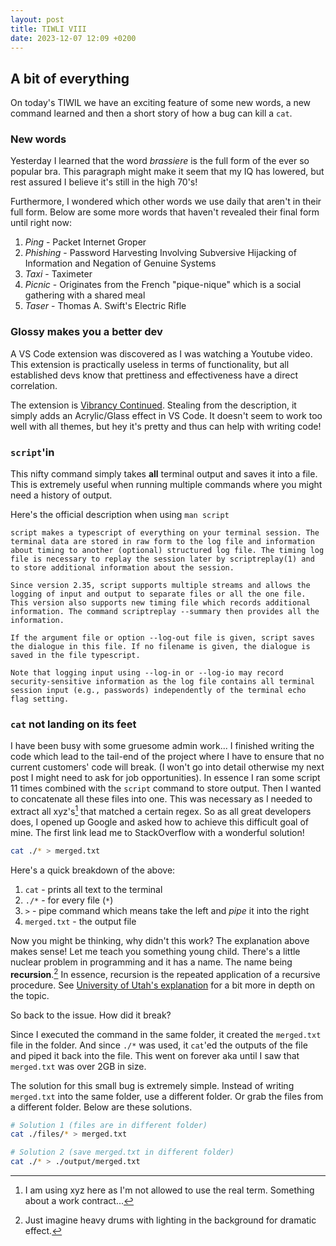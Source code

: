 ```yaml
---
layout: post
title: TIWLI VIII
date: 2023-12-07 12:09 +0200
---
```


## A bit of everything
On today's TIWIL we have an exciting feature of some new words, a new command learned and then a short story of how a bug can kill a `cat`.

### New words
Yesterday I learned that the word _brassiere_ is the full form of the ever so popular bra. This paragraph might make it seem that my IQ has lowered, but rest assured I believe it's still in the high 70's!

Furthermore, I wondered which other words we use daily that aren't in their full form. Below are some more words that haven't revealed their final form until right now:

1. _Ping_ - Packet Internet Groper
1. _Phishing_ - Password Harvesting Involving Subversive Hijacking of Information and Negation of Genuine Systems
1. _Taxi_ - Taximeter
1. _Picnic_ - Originates from the French "pique-nique" which is a social gathering with a shared meal
1. _Taser_ - Thomas A. Swift's Electric Rifle

### Glossy makes you a better dev
A VS Code extension was discovered as I was watching a Youtube video. This extension is practically useless in terms of functionality, but all established devs know that prettiness and effectiveness have a direct correlation.

The extension is [Vibrancy Continued](https://marketplace.visualstudio.com/items?itemName=illixion.vscode-vibrancy-continued). Stealing from the description, it simply adds an Acrylic/Glass effect in VS Code. It doesn't seem to work too well with all themes, but hey it's pretty and thus can help with writing code!

### `script`'in
This nifty command simply takes **all** terminal output and saves it into a file. This is extremely useful when running multiple commands where you might need a history of output.

Here's the official description when using `man script`
```
script makes a typescript of everything on your terminal session. The terminal data are stored in raw form to the log file and information about timing to another (optional) structured log file. The timing log file is necessary to replay the session later by scriptreplay(1) and to store additional information about the session.

Since version 2.35, script supports multiple streams and allows the logging of input and output to separate files or all the one file. This version also supports new timing file which records additional information. The command scriptreplay --summary then provides all the information.

If the argument file or option --log-out file is given, script saves the dialogue in this file. If no filename is given, the dialogue is saved in the file typescript.

Note that logging input using --log-in or --log-io may record security-sensitive information as the log file contains all terminal session input (e.g., passwords) independently of the terminal echo flag setting.
```

### `cat` not landing on its feet
I have been busy with some gruesome admin work... I finished writing the code which lead to the tail-end of the project where I have to ensure that no current customers' code will break. (I won't go into detail otherwise my next post I might need to ask for job opportunities). In essence I ran some script 11 times combined with the `script` command to store output. Then I wanted to concatenate all these files into one. This was necessary as I needed to extract all xyz's[^1] that matched a certain regex. So as all great developers does, I opened up Google and asked how to achieve this difficult goal of mine. The first link lead me to StackOverflow with a wonderful solution!

```bash
cat ./* > merged.txt
```

Here's a quick breakdown of the above:
1. `cat` - prints all text to the terminal
1. `./*` - for every file (`*`)
1. `>` - pipe command which means take the left and _pipe_ it into the right
1. `merged.txt` - the output file

Now you might be thinking, why didn't this work? The explanation above makes sense! 
Let me teach you something young child. There's a little nuclear problem in programming and it has a name. The name being **recursion**.[^2] In essence, recursion is the repeated application of a recursive procedure. See [University of Utah's explanation](https://users.cs.utah.edu/~germain/PPS/Topics/recursion.html) for a bit more in depth on the topic.

So back to the issue. How did it break?

Since I executed the command in the same folder, it created the `merged.txt` file in the folder. And since `./*` was used, it `cat`'ed the outputs of the file and piped it back into the file. This went on forever aka until I saw that `merged.txt` was over 2GB in size.

The solution for this small bug is extremely simple. Instead of writing `merged.txt` into the same folder, use a different folder. Or grab the files from a different folder. Below are these solutions.

```bash
# Solution 1 (files are in different folder)
cat ./files/* > merged.txt

# Solution 2 (save merged.txt in different folder)
cat ./* > ./output/merged.txt
```

[^1]: I am using xyz here as I'm not allowed to use the real term. Something about a work contract...
[^2]: Just imagine heavy drums with lighting in the background for dramatic effect.